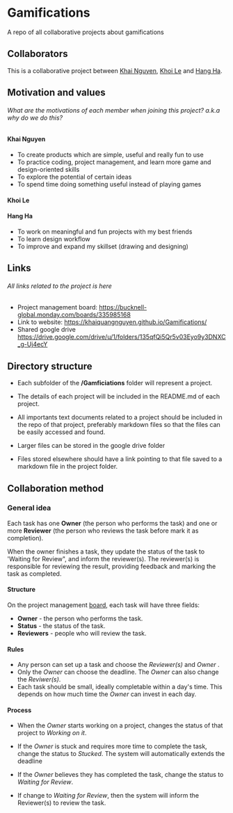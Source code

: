 # Gamifications
A repo of all collaborative projects about gamifications

## Collaborators

This is a collaborative project between 
[Khai Nguyen](https://github.com/khaiquangnguyen), 
[Khoi Le](https://github.com/lak231) and 
[Hang Ha](https://github.com/hth003). 

## Motivation and values
###### What are the motivations of each member when joining this project? a.k.a why do we do this?
#### Khai Nguyen
- To create products which are simple, useful and really fun to use
- To practice coding, project management, and learn more game and design-oriented skills
- To explore the potential of certain ideas
- To spend time doing something useful instead of playing games
#### Khoi Le
#### Hang Ha
- To work on meaningful and fun projects with my best friends 
- To learn design workflow
- To improve and expand my skillset (drawing and designing)
## Links
###### All links related to the project is here
- Project management board: https://bucknell-global.monday.com/boards/335985168
- Link to website: https://khaiquangnguyen.github.io/Gamifications/
- Shared google drive https://drive.google.com/drive/u/1/folders/135qfQi5Qr5v03Eyo9y3DNXC_g-Uj4ecY
## Directory structure
- Each subfolder of the **/Gamficiations** folder will represent a project.

- The details of each project will be included in the README.md of each project.

- All importants text documents related to a project should be included in the repo of that project, preferably markdown files so that
the files can be easily accessed and found.  
- Larger files can be stored in the google drive folder
- Files stored elsewhere should have a link pointing to that file saved to a markdown file in the project folder.

## Collaboration method
### General idea
Each task has one **Owner** (the person who performs the task) and one or more **Reviewer** (the person who reviews the task before mark it as completion).

When the owner finishes a task, they update the status of the task to 'Waiting for Review", and inform the reviewer(s). 
The reviewer(s) is responsible for reviewing the result, providing feedback and marking the task as completed.

#### Structure
On the project management [board](https://bucknell-global.monday.com/boards/335985168),
each task will have three fields: 
- **Owner**  - the person who performs the task.
- **Status** - the status of the task. 
- **Reviewers** - people who will review the task.

#### Rules
- Any person can set up a task and choose the *Reviewer(s)* and *Owner* . 
- Only the *Owner* can choose the deadline. The *Owner* can also change the *Reviwer(s)*.
- Each task should be small, ideally completable within a day's time. This depends on how much time the *Owner* can invest in each day.

#### Process
- When the *Owner* starts working on a project, changes the status of that project to *Working on it*.

- If the *Owner* is stuck and requires more time to complete the task, change the status to *Stucked*. The system will automatically extends the deadline

- If the *Owner* believes they has completed the task, change the status to *Waiting for Review*. 

- If change to *Waiting for Review*, then the system will inform the Reviewer(s) to review the task.








